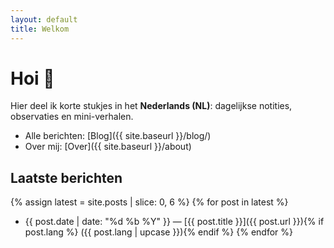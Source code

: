 ```yaml
---
layout: default
title: Welkom
---
```


# Hoi 👋

Hier deel ik korte stukjes in het **Nederlands (NL)**: dagelijkse notities, observaties en mini-verhalen.

- Alle berichten: [Blog]({{ site.baseurl }}/blog/)
- Over mij: [Over]({{ site.baseurl }}/about)

## Laatste berichten

{% assign latest = site.posts | slice: 0, 6 %}
{% for post in latest %}
- {{ post.date | date: "%d %b %Y" }} — [{{ post.title }}]({{ post.url }}){% if post.lang %} ({{ post.lang | upcase }}){% endif %}
{% endfor %}
